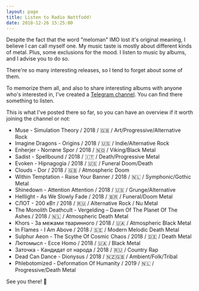 ```yaml
---
layout: page
title: Listen to Radio Nattfodd!
date: 2018-12-26 15:25:00
---
```


Despite the fact that the word "meloman" IMO lost it's original meaning, I believe I can call myself one. My music taste is mostly about different kinds of metal. Plus, some exclusions for the mood. I listen to music by albums, and I advise you to do so.

There're so many interesting releases, so I tend to forget about some of them.

To memorize them all, and also to share interesting albums with anyone who's interested in, I've created a [Telegram channel](https://t.me/radio_nattfodd). You can find there something to listen.

This is what I've posted there so far, so you can have an overview if it worth joining the channel or not:
<!--more-->

  * Muse - Simulation Theory / 2018 / 🇬🇧 / Art/Progressive/Alternative Rock
  * Imagine Dragons - Origins / 2018 / 🇺🇸 / Indie/Alternative Rock
  * Enherjer - Norrøne Spor / 2018 / 🇳🇴 / Viking/Black Metal
  * Sadist - Spellbound / 2018 / 🇮🇹 / Death/Progressive Metal
  * Evoken - Hipnagogia / 2018 / 🇺🇸 / Funeral Doom/Death
  * Clouds - Dor / 2018 / 🇬🇧 / Atmospheric Doom
  * Within Temptation - Raise Your Banner / 2018 / 🇳🇱 / Symphonic/Gothic Metal
  * Shinedown - Attention Attention / 2018 / 🇺🇸 / Grunge/Alternative
  * Helllight - As We Slowly Fade / 2018 / 🇧🇷 / Funeral/Doom Metal
  * СЛОТ - 200 кВт / 2018 / 🇷🇺 / Alternative Rock / Nu Metal
  * The Monolith Deathcult - Vergelding – Dawn Of The Planet Of The Ashes / 2018 / 🇳🇱 / Atmospheric Death Metal
  * Khors - За межами тваринного / 2018 / 🇺🇦 / Atmospheric Black Metal
  * In Flames - I Am Above / 2018 / 🇸🇪 / Modern Melodic Death Metal
  * Sulphur Aeon - The Scythe Of Cosmic Chaos / 2018 / 🇩🇪 / Death Metal
  * Лютомысл - Ecce Homo / 2018 / 🇺🇦 / Black Metal
  * Заточка - Кандидат от народа / 2018 / 🇷🇺 / Country Rap
  * Dead Can Dance - Dionysus / 2018 / 🇳🇿🇬🇧 / Ambient/Folk/Tribal
  * Phlebotomized - Deformation Of Humanity / 2019 / 🇳🇱 / Progressive/Death Metal

See you there! 🤙
